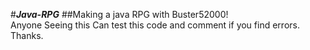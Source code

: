 #___Java-RPG___
##Making a java RPG with Buster52000!   
Anyone Seeing this Can test this code and comment if you find errors. Thanks.

